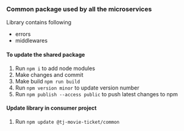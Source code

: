 ### Common package used by all the microservices

Library contains following

- errors
- middlewares

#### To update the shared package

1. Run `npm i` to add node modules
2. Make changes and commit
3. Make build `npm run build`
4. Run `npm version minor` to update version number
5. Run `npm publish --access public` to push latest changes to npm

#### Update library in consumer project

1. Run `npm update @tj-movie-ticket/common`
